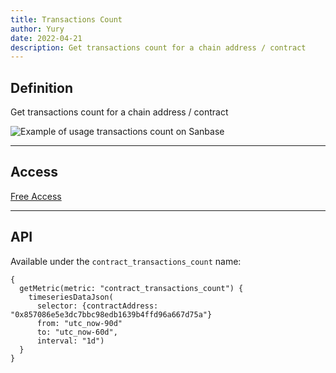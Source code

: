 ```yaml
---
title: Transactions Count
author: Yury
date: 2022-04-21
description: Get transactions count for a chain address / contract
---
```


## Definition

Get transactions count for a chain address / contract

![Example of usage **transactions count** on Sanbase](conract_interacting_address.png)

---

## Access

[Free Access](/metrics/details/access#free-access)

---

## API

Available under the `contract_transactions_count` name:

```graphql-explorer
{
  getMetric(metric: "contract_transactions_count") {
    timeseriesDataJson(
      selector: {contractAddress: "0x857086e5e3dc7bbc98edb1639b4ffd96a667d75a"}
      from: "utc_now-90d"
      to: "utc_now-60d",
      interval: "1d")
  }
}
```

